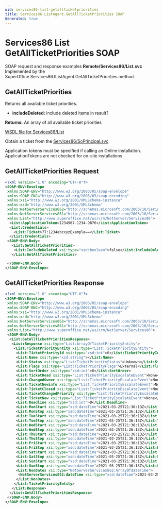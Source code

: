 ```yaml
---
uid: services86-list-getallticketpriorities
title: Services86.ListAgent.GetAllTicketPriorities SOAP
Generated: true
---
```


# Services86 List GetAllTicketPriorities SOAP

SOAP request and response examples **Remote/Services86/List.svc**
Implemented by the <see cref="M:SuperOffice.Services86.IListAgent.GetAllTicketPriorities">SuperOffice.Services86.IListAgent.GetAllTicketPriorities</see> method.

## GetAllTicketPriorities

Returns all available ticket priorities.

* **includeDeleted:** Include deleted items in result?

**Returns:** An array of all available ticket priorities


[WSDL file for Services86/List](../Services86-List.md)

Obtain a ticket from the [Services86/SoPrincipal.svc](../SoPrincipal/index.md)

Application tokens must be specified if calling an Online installation. ApplicationTokens are not checked for on-site installations.

## GetAllTicketPriorities Request

```xml
<?xml version="1.0" encoding="UTF-8"?>
<SOAP-ENV:Envelope
 xmlns:SOAP-ENV="http://www.w3.org/2003/05/soap-envelope"
 xmlns:SOAP-ENC="http://www.w3.org/2003/05/soap-encoding"
 xmlns:xsi="http://www.w3.org/2001/XMLSchema-instance"
 xmlns:xsd="http://www.w3.org/2001/XMLSchema"
 xmlns:NetServerServices862="http://schemas.microsoft.com/2003/10/Serialization/Arrays"
 xmlns:NetServerServices861="http://schemas.microsoft.com/2003/10/Serialization/"
 xmlns:List="http://www.superoffice.net/ws/crm/NetServer/Services86">
  <List:ApplicationToken>1234567-1234-9876</List:ApplicationToken>
  <List:Credentials>
    <List:Ticket>7T:1234abcxyzExample==</List:Ticket>
  </List:Credentials>
 <SOAP-ENV:Body>
   <List:GetAllTicketPriorities>
    <List:IncludeDeleted xsi:type="xsd:boolean">false</List:IncludeDeleted>
   </List:GetAllTicketPriorities>

 </SOAP-ENV:Body>
</SOAP-ENV:Envelope>

```


## GetAllTicketPriorities Response

```xml
<?xml version="1.0" encoding="UTF-8"?>
<SOAP-ENV:Envelope
 xmlns:SOAP-ENV="http://www.w3.org/2003/05/soap-envelope"
 xmlns:SOAP-ENC="http://www.w3.org/2003/05/soap-encoding"
 xmlns:xsi="http://www.w3.org/2001/XMLSchema-instance"
 xmlns:xsd="http://www.w3.org/2001/XMLSchema"
 xmlns:NetServerServices862="http://schemas.microsoft.com/2003/10/Serialization/Arrays"
 xmlns:NetServerServices861="http://schemas.microsoft.com/2003/10/Serialization/"
 xmlns:List="http://www.superoffice.net/ws/crm/NetServer/Services86">
 <SOAP-ENV:Body>
  <List:GetAllTicketPrioritiesResponse>
   <List:Response xsi:type="List:ArrayOfTicketPriorityEntity">
    <List:TicketPriorityEntity xsi:type="List:TicketPriorityEntity">
     <List:TicketPriorityId xsi:type="xsd:int">0</List:TicketPriorityId>
     <List:Name xsi:type="xsd:string"></List:Name>
     <List:Status xsi:type="List:TicketPriorityStatus">Unknown</List:Status>
     <List:Flags xsi:type="List:TicketPriorityFlags">External</List:Flags>
     <List:SortOrder xsi:type="xsd:int">0</List:SortOrder>
     <List:TicketRead xsi:type="List:TicketPriorityEscalateEvent">None</List:TicketRead>
     <List:ChangedOwner xsi:type="List:TicketPriorityEscalateEvent">None</List:ChangedOwner>
     <List:TicketNewinfo xsi:type="List:TicketPriorityEscalateEvent">None</List:TicketNewinfo>
     <List:TicketClosed xsi:type="List:TicketPriorityEscalateEvent">None</List:TicketClosed>
     <List:TicketChangedPriority xsi:type="List:TicketPriorityEscalateEvent">None</List:TicketChangedPriority>
     <List:TicketNew xsi:type="List:TicketPriorityEscalateEvent">None</List:TicketNew>
     <List:Deadline xsi:type="xsd:int">0</List:Deadline>
     <List:MonStart xsi:type="xsd:dateTime">2021-03-25T21:36:13Z</List:MonStart>
     <List:MonStop xsi:type="xsd:dateTime">2021-03-25T21:36:13Z</List:MonStop>
     <List:TueStart xsi:type="xsd:dateTime">2021-03-25T21:36:13Z</List:TueStart>
     <List:TueStop xsi:type="xsd:dateTime">2021-03-25T21:36:13Z</List:TueStop>
     <List:WedStart xsi:type="xsd:dateTime">2021-03-25T21:36:13Z</List:WedStart>
     <List:WedStop xsi:type="xsd:dateTime">2021-03-25T21:36:13Z</List:WedStop>
     <List:ThuStart xsi:type="xsd:dateTime">2021-03-25T21:36:13Z</List:ThuStart>
     <List:ThuStop xsi:type="xsd:dateTime">2021-03-25T21:36:13Z</List:ThuStop>
     <List:FriStart xsi:type="xsd:dateTime">2021-03-25T21:36:13Z</List:FriStart>
     <List:FriStop xsi:type="xsd:dateTime">2021-03-25T21:36:13Z</List:FriStop>
     <List:SatStart xsi:type="xsd:dateTime">2021-03-25T21:36:13Z</List:SatStart>
     <List:SatStop xsi:type="xsd:dateTime">2021-03-25T21:36:13Z</List:SatStop>
     <List:SunStart xsi:type="xsd:dateTime">2021-03-25T21:36:13Z</List:SunStart>
     <List:SunStop xsi:type="xsd:dateTime">2021-03-25T21:36:13Z</List:SunStop>
     <List:NonDates xsi:type="NetServerServices862:ArrayOfdateTime">
      <NetServerServices862:dateTime xsi:type="xsd:dateTime">2021-03-25T21:36:13Z</NetServerServices862:dateTime>
     </List:NonDates>
    </List:TicketPriorityEntity>
   </List:Response>
  </List:GetAllTicketPrioritiesResponse>
 </SOAP-ENV:Body>
</SOAP-ENV:Envelope>

```

